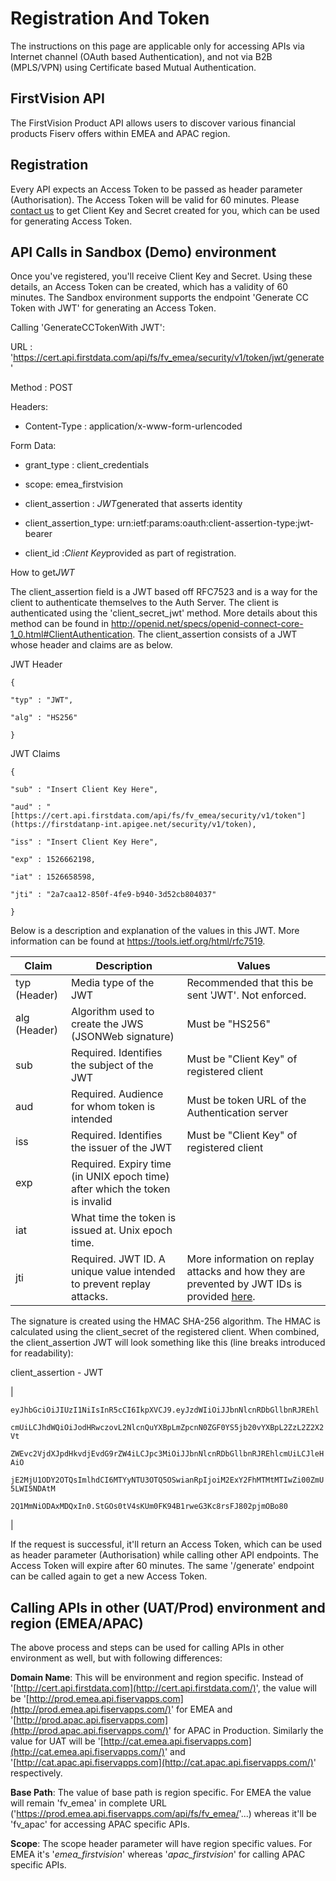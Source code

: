 Registration And Token
======================

The instructions on this page are applicable only for accessing APIs via Internet channel (OAuth based Authentication), and not via B2B (MPLS/VPN) using Certificate based Mutual Authentication.

FirstVision API
---------------

The FirstVision Product API allows users to discover various financial products Fiserv offers within EMEA and APAC region.

Registration
-------------

Every API expects an Access Token to be passed as header parameter (Authorisation). The Access Token will be valid for 60 minutes. Please [contact us](https://docs.firstdata.com/org/global/contactus) to get Client Key and Secret created for you, which can be used for generating Access Token.

API Calls in Sandbox (Demo) environment
---------------------------------------

Once you've registered, you'll receive Client Key and Secret. Using these details, an Access Token can be created, which has a validity of 60 minutes. The Sandbox environment supports the endpoint 'Generate CC Token with JWT' for generating an Access Token.

Calling 'GenerateCCTokenWith JWT':

URL : 'https://cert.api.firstdata.com/api/fs/fv_emea/security/v1/token/jwt/generate'

Method : POST

Headers:

- Content-Type : application/x-www-form-urlencoded

Form Data:

- grant_type : client_credentials

- scope: emea_firstvision

- client_assertion : *JWT*generated that asserts identity

- client_assertion_type: urn:ietf:params:oauth:client-assertion-type:jwt-bearer

- client_id :*Client Key*provided as part of registration.

How to get*JWT*

The client_assertion field is a JWT based off RFC7523 and is a way for the client to authenticate themselves to the Auth Server. The client is authenticated using the 'client_secret_jwt' method. More details about this method can be found in <http://openid.net/specs/openid-connect-core-1_0.html#ClientAuthentication>. The client_assertion consists of a JWT whose header and claims are as below.

JWT Header

`{`

`"typ" : "JWT",`

`"alg" : "HS256"`

`}`

JWT Claims

`{`

`"sub" : "Insert Client Key Here",`

`"aud" : "[https://cert.api.firstdata.com/api/fs/fv_emea/security/v1/token"](https://firstdatanp-int.apigee.net/security/v1/token),`

`"iss" : "Insert Client Key Here",`

`"exp" : 1526662198,`

`"iat" : 1526658598,`

`"jti" : "2a7caa12-850f-4fe9-b940-3d52cb804037"`

`}`

Below is a description and explanation of the values in this JWT. More information can be found at <https://tools.ietf.org/html/rfc7519>.

| Claim        | Description                                                                 | Values                                                                                                                                |
|--------------|-----------------------------------------------------------------------------|---------------------------------------------------------------------------------------------------------------------------------------|
| typ (Header) | Media type of the JWT                                                       | Recommended that this be sent 'JWT'. Not enforced.                                                                                    |
| alg (Header) | Algorithm used to create the JWS (JSONWeb signature)                        | Must be "HS256"                                                                                                                       |
| sub          | Required. Identifies the subject of the JWT                                 | Must be "Client Key" of registered client                                                                                             |
| aud          | Required. Audience for whom token is intended                               | Must be token URL of the Authentication server                                                                                        |
| iss          | Required. Identifies the issuer of the JWT                                  | Must be "Client Key" of registered client                                                                                             |
| exp          | Required. Expiry time (in UNIX epoch time) after which the token is invalid |                                                                                                                                       |
| iat          | What time the token is issued at. Unix epoch time.                          |                                                                                                                                       |
| jti          | Required. JWT ID. A unique value intended to prevent replay attacks.        | More information on replay attacks and how they are prevented by JWT IDs is provided [here](https://escmconfluence.1dc.com/x/PwgoEw). |

The signature is created using the HMAC SHA-256 algorithm. The HMAC is calculated using the client_secret of the registered client. When combined, the client_assertion JWT will look something like this (line breaks introduced for readability):

client_assertion - JWT

|

`eyJhbGciOiJIUzI1NiIsInR5cCI6IkpXVCJ9.eyJzdWIiOiJJbnNlcnRDbGllbnRJREhl`

`cmUiLCJhdWQiOiJodHRwczovL2NlcnQuYXBpLmZpcnN0ZGF0YS5jb20vYXBpL2ZzL2Z2X2Vt`

`ZWEvc2VjdXJpdHkvdjEvdG9rZW4iLCJpc3MiOiJJbnNlcnRDbGllbnRJREhlcmUiLCJleHAiO`

`jE2MjU1ODY2OTQsImlhdCI6MTYyNTU3OTQ5OSwianRpIjoiM2ExY2FhMTMtMTIwZi00ZmU5LWI5NDAtM`

`2Q1MmNiODAxMDQxIn0.StGOs0tV4sKUm0FK94B1rweG3Kc8rsFJ802pjmOBo80`

|

If the request is successful, it'll return an Access Token, which can be used as header parameter (Authorisation) while calling other API endpoints. The Access Token will expire after 60 minutes. The same '/generate' endpoint can be called again to get a new Access Token.

Calling APIs in other (UAT/Prod) environment and region (EMEA/APAC)
-------------------------------------------------------------------

The above process and steps can be used for calling APIs in other environment as well, but with following differences:

**Domain Name**: This will be environment and region specific. Instead of '[http://cert.api.firstdata.com](http://cert.api.firstdata.com/)', the value will be '[http://prod.emea.api.fiservapps.com](http://prod.emea.api.fiservapps.com/)' for EMEA and '[http://prod.apac.api.fiservapps.com](http://prod.apac.api.fiservapps.com/)' for APAC in Production. Similarly the value for UAT will be '[http://cat.emea.api.fiservapps.com](http://cat.emea.api.fiservapps.com/)' and '[http://cat.apac.api.fiservapps.com](http://cat.apac.api.fiservapps.com/)' respectively.

**Base Path**: The value of base path is region specific. For EMEA the value will remain 'fv_emea' in complete URL ('https://prod.emea.api.fiservapps.com/api/fs/fv_emea/'...) whereas it'll be 'fv_apac' for accessing APAC specific APIs.

**Scope**: The scope header parameter will have region specific values. For EMEA it's '*emea_firstvision*' whereas '*apac_firstvision*' for calling APAC specific APIs.
